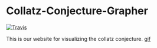 # Collatz-Conjecture-Grapher

[![Travis](https://img.shields.io/travis/samdup123/Collatz.svg?style=flat-square)](https://travis-ci.org/samdup123/Collatz)

This is our website for visualizing the collatz conjecture.
[gif](collatz.gif)
